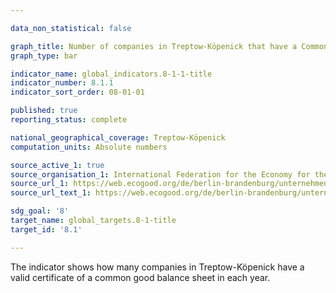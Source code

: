 ```yaml
---

data_non_statistical: false

graph_title: Number of companies in Treptow-Köpenick that have a Common Good Balance Certificate
graph_type: bar

indicator_name: global_indicators.8-1-1-title
indicator_number: 8.1.1
indicator_sort_order: 08-01-01

published: true
reporting_status: complete

national_geographical_coverage: Treptow-Köpenick
computation_units: Absolute numbers

source_active_1: true
source_organisation_1: International Federation for the Economy for the Common Good e.V.
source_url_1: https://web.ecogood.org/de/berlin-brandenburg/unternehmen-und-organisationen/
source_url_text_1: https://web.ecogood.org/de/berlin-brandenburg/unternehmen-und-organisationen/

sdg_goal: '8'
target_name: global_targets.8-1-title
target_id: '8.1'

---
```


The indicator shows how many companies in Treptow-Köpenick have a valid certificate of a common good balance sheet in each year.
